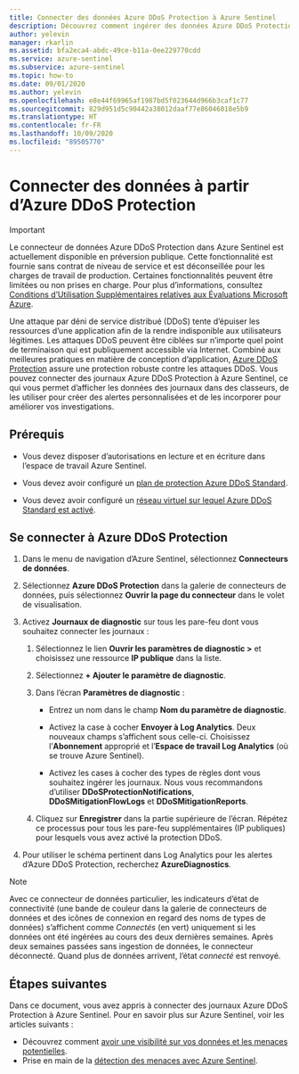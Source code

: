 ```yaml
---
title: Connecter des données Azure DDoS Protection à Azure Sentinel
description: Découvrez comment ingérer des données Azure DDoS Protection dans Azure Sentinel afin de pouvoir les afficher, les analyser et les examiner.
author: yelevin
manager: rkarlin
ms.assetid: bfa2eca4-abdc-49ce-b11a-0ee229770cdd
ms.service: azure-sentinel
ms.subservice: azure-sentinel
ms.topic: how-to
ms.date: 09/01/2020
ms.author: yelevin
ms.openlocfilehash: e8e44f69965af1987bd5f023644d966b3caf1c77
ms.sourcegitcommit: 829d951d5c90442a38012daaf77e86046018e5b9
ms.translationtype: HT
ms.contentlocale: fr-FR
ms.lasthandoff: 10/09/2020
ms.locfileid: "89505770"
---
```

# <a name="connect-data-from-azure-ddos-protection"></a>Connecter des données à partir d’Azure DDoS Protection

> [!IMPORTANT]
> Le connecteur de données Azure DDoS Protection dans Azure Sentinel est actuellement disponible en préversion publique.
> Cette fonctionnalité est fournie sans contrat de niveau de service et est déconseillée pour les charges de travail de production. Certaines fonctionnalités peuvent être limitées ou non prises en charge. Pour plus d’informations, consultez [Conditions d’Utilisation Supplémentaires relatives aux Évaluations Microsoft Azure](https://azure.microsoft.com/support/legal/preview-supplemental-terms/).

Une attaque par déni de service distribué (DDoS) tente d’épuiser les ressources d’une application afin de la rendre indisponible aux utilisateurs légitimes. Les attaques DDoS peuvent être ciblées sur n’importe quel point de terminaison qui est publiquement accessible via Internet. Combiné aux meilleures pratiques en matière de conception d’application, [Azure DDoS Protection](../virtual-network/ddos-protection-overview.md) assure une protection robuste contre les attaques DDoS. Vous pouvez connecter des journaux Azure DDoS Protection à Azure Sentinel, ce qui vous permet d’afficher les données des journaux dans des classeurs, de les utiliser pour créer des alertes personnalisées et de les incorporer pour améliorer vos investigations. 

## <a name="prerequisites"></a>Prérequis

- Vous devez disposer d’autorisations en lecture et en écriture dans l’espace de travail Azure Sentinel.

- Vous devez avoir configuré un [plan de protection Azure DDoS Standard](../virtual-network/manage-ddos-protection.md#create-a-ddos-protection-plan).

- Vous devez avoir configuré un [réseau virtuel sur lequel Azure DDoS Standard est activé](../virtual-network/manage-ddos-protection.md#enable-ddos-for-a-new-virtual-network).

## <a name="connect-to-azure-ddos-protection"></a>Se connecter à Azure DDoS Protection
    
1. Dans le menu de navigation d’Azure Sentinel, sélectionnez **Connecteurs de données**.

1. Sélectionnez **Azure DDoS Protection** dans la galerie de connecteurs de données, puis sélectionnez **Ouvrir la page du connecteur** dans le volet de visualisation.

1. Activez **Journaux de diagnostic** sur tous les pare-feu dont vous souhaitez connecter les journaux :

    1. Sélectionnez le lien **Ouvrir les paramètres de diagnostic >** et choisissez une ressource **IP publique** dans la liste.

    1. Sélectionnez **+ Ajouter le paramètre de diagnostic**.

    1. Dans l’écran **Paramètres de diagnostic** :
       - Entrez un nom dans le champ **Nom du paramètre de diagnostic**.

       - Activez la case à cocher **Envoyer à Log Analytics**. Deux nouveaux champs s’affichent sous celle-ci. Choisissez l’**Abonnement** approprié et l’**Espace de travail Log Analytics** (où se trouve Azure Sentinel).

       - Activez les cases à cocher des types de règles dont vous souhaitez ingérer les journaux. Nous vous recommandons d’utiliser **DDoSProtectionNotifications**, **DDoSMitigationFlowLogs** et **DDoSMitigationReports**.

    1. Cliquez sur **Enregistrer** dans la partie supérieure de l’écran. Répétez ce processus pour tous les pare-feu supplémentaires (IP publiques) pour lesquels vous avez activé la protection DDoS.

1. Pour utiliser le schéma pertinent dans Log Analytics pour les alertes d’Azure DDoS Protection, recherchez **AzureDiagnostics**.

> [!NOTE]
>
> Avec ce connecteur de données particulier, les indicateurs d’état de connectivité (une bande de couleur dans la galerie de connecteurs de données et des icônes de connexion en regard des noms de types de données) s’affichent comme *Connectés* (en vert) uniquement si les données ont été ingérées au cours des deux dernières semaines. Après deux semaines passées sans ingestion de données, le connecteur déconnecté. Quand plus de données arrivent, l’état *connecté* est renvoyé.

## <a name="next-steps"></a>Étapes suivantes

Dans ce document, vous avez appris à connecter des journaux Azure DDoS Protection à Azure Sentinel. Pour en savoir plus sur Azure Sentinel, voir les articles suivants :
- Découvrez comment [avoir une visibilité sur vos données et les menaces potentielles](quickstart-get-visibility.md).
- Prise en main de la [détection des menaces avec Azure Sentinel](tutorial-detect-threats-built-in.md).
